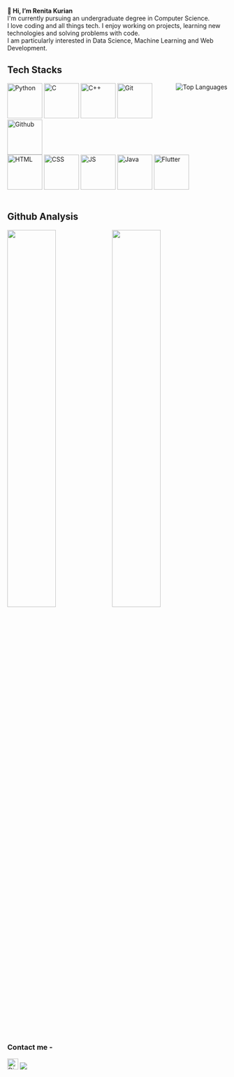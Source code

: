  
**👋 Hi, I’m Renita Kurian**  
I'm currently pursuing an undergraduate degree in Computer Science.  
I love coding and all things tech. I enjoy working on projects, learning new technologies and solving problems with code.  
I am particularly interested in Data Science, Machine Learning and Web Development.
<br>

## Tech Stacks
<p>
  <img align="right" alt="Top Languages" src="https://github-readme-stats.vercel.app/api/top-langs/?username=Renita1206&layout=compact&theme=algolia"/>

  <img alt="Python" src="https://user-images.githubusercontent.com/66276711/123856543-d6ceaa00-d93e-11eb-8472-b8c868322629.png" width="80" height="80" />    
  <img alt="C" src="https://user-images.githubusercontent.com/66276711/123857151-99b6e780-d93f-11eb-8822-2974aac6aa5b.png" width="80" height="80" />   
  <img alt="C++" src="https://user-images.githubusercontent.com/66276711/123856526-d3d3b980-d93e-11eb-8a2b-3a288334d421.png" width="80" height="80" />   
  <img alt="Git" src="https://user-images.githubusercontent.com/66276711/123856530-d504e680-d93e-11eb-85e3-ca25f64a4b64.png" width="80" height="80" />   
  <img alt="Github" src="https://user-images.githubusercontent.com/66276711/123856534-d504e680-d93e-11eb-91a5-015af81fa792.png" width="80" height="80" />
  <br>
  <img alt="HTML" src="https://user-images.githubusercontent.com/66276711/123856535-d59d7d00-d93e-11eb-8979-56b18438030b.png" width="80" height="80" />
  <img alt="CSS" src="https://user-images.githubusercontent.com/66276711/123856529-d46c5000-d93e-11eb-94cb-c11611c6c737.png" width="80" height="80" />
  <img alt="JS" src="https://user-images.githubusercontent.com/66276711/123856541-d6361380-d93e-11eb-9843-fa4dd37c5b80.png" width="80" height="80" />
  <img alt="Java" src="https://user-images.githubusercontent.com/66276711/123856537-d6361380-d93e-11eb-884d-5cc08a93a577.png" width="80" height="80" />
  <img alt="Flutter" src="https://user-images.githubusercontent.com/66276711/123857443-eac6db80-d93f-11eb-9144-a3e44c7255f8.png" width="80" height="80" />
  <br>
  <br>
</p>  
   
## Github Analysis
<img align="left" src="https://github-readme-stats.vercel.app/api?username=Renita1206&theme=algolia&show_icons=true&count_private=true" width="47%" />
<img src="https://github-readme-streak-stats.herokuapp.com?user=Renita1206&theme=algolia" width="47%" />  
<!--[![Github activity graph](https://activity-graph.herokuapp.com/graph?username=Renita1206&theme=nord)](https://github.com/ashutosh00710/github-readme-activity-graph)-->


### Contact me -
[<img src="https://img.shields.io/badge/LinkedIn-282C34?logo=linkedin&logoColor=0077B5" alt="Discord logo" height="25" />](https://www.linkedin.com/in/renita-kurian)  [<img src="https://img.shields.io/badge/-Gmail-c14438?style=flat-square&logo=Gmail&logoColor=white&link=mailto:bluecoder1206@gmail.com" />](mailto:bluecoder1206@gmail.com)  


